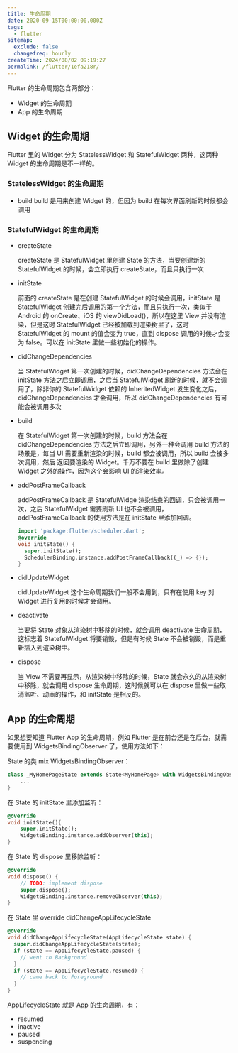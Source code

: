 ```yaml
---
title: 生命周期
date: 2020-09-15T00:00:00.000Z
tags:
  - flutter
sitemap:
  exclude: false
  changefreq: hourly
createTime: 2024/08/02 09:19:27
permalink: /flutter/1efa218r/
---
```


Flutter 的生命周期包含两部分：

* Widget 的生命周期
* App 的生命周期

## Widget 的生命周期

Flutter 里的 Widget 分为 StatelessWidget 和 StatefulWidget 两种，这两种 Widget 的生命周期是不一样的。

### StatelessWidget 的生命周期

* build 
    build 是用来创建 Widget 的，但因为 build 在每次界面刷新的时候都会调用

### StatefulWidget 的生命周期

* createState
    
    createState 是 StatefulWidget 里创建 State 的方法，当要创建新的 StatefulWidget 的时候，会立即执行 createState，而且只执行一次
* initState
    
    前面的 createState 是在创建 StatefulWidget 的时候会调用，initState 是 StatefulWidget 创建完后调用的第一个方法，而且只执行一次，类似于 Android 的 onCreate、iOS 的 viewDidLoad()，所以在这里 View 并没有渲染，但是这时 StatefulWidget 已经被加载到渲染树里了，这时 StatefulWidget 的 mount 的值会变为 true，直到 dispose 调用的时候才会变为 false。可以在 initState 里做一些初始化的操作。

* didChangeDependencies

    当 StatefulWidget 第一次创建的时候，didChangeDependencies 方法会在 initState 方法之后立即调用，之后当 StatefulWidget 刷新的时候，就不会调用了，除非你的 StatefulWidget 依赖的 InheritedWidget 发生变化之后，didChangeDependencies 才会调用，所以 didChangeDependencies 有可能会被调用多次

* build
    
    在 StatefulWidget 第一次创建的时候，build 方法会在 didChangeDependencies 方法之后立即调用，另外一种会调用 build 方法的场景是，每当 UI 需要重新渲染的时候，build 都会被调用，所以 build 会被多次调用，然后 返回要渲染的 Widget。千万不要在 build 里做除了创建 Widget 之外的操作，因为这个会影响 UI 的渲染效率。

* addPostFrameCallback

    addPostFrameCallback 是 StatefulWidge 渲染结束的回调，只会被调用一次，之后 StatefulWidget 需要刷新 UI 也不会被调用，addPostFrameCallback 的使用方法是在 initState 里添加回调。
    
    ```dart
    import 'package:flutter/scheduler.dart';
    @override
    void initState() {
      super.initState();
      SchedulerBinding.instance.addPostFrameCallback((_) => {});
    }
    ```

* didUpdateWidget

    didUpdateWidget 这个生命周期我们一般不会用到，只有在使用 key 对 Widget 进行复用的时候才会调用。
    
    
* deactivate

    当要将 State 对象从渲染树中移除的时候，就会调用 deactivate 生命周期，这标志着 StatefulWidget 将要销毁，但是有时候 State 不会被销毁，而是重新插入到渲染树中。
    
* dispose

    当 View 不需要再显示，从渲染树中移除的时候，State 就会永久的从渲染树中移除，就会调用 dispose 生命周期，这时候就可以在 dispose 里做一些取消监听、动画的操作，和 initState 是相反的。

## App 的生命周期

如果想要知道 Flutter App 的生命周期，例如 Flutter 是在前台还是在后台，就需要使用到 WidgetsBindingObserver 了，使用方法如下：

State 的类 mix WidgetsBindingObserver：

```dart
class _MyHomePageState extends State<MyHomePage> with WidgetsBindingObserver {
    ...
}
```

在 State 的 initState 里添加监听：

```dart
@override
void initState(){
    super.initState();
    WidgetsBinding.instance.addObserver(this);
}
```

在 State 的 dispose 里移除监听：

```dart
@override
void dispose() {
    // TODO: implement dispose
    super.dispose();
    WidgetsBinding.instance.removeObserver(this);
}
```

在 State 里 override didChangeAppLifecycleState

```dart
@override
void didChangeAppLifecycleState(AppLifecycleState state) {
  super.didChangeAppLifecycleState(state);
  if (state == AppLifecycleState.paused) {
    // went to Background
  }
  if (state == AppLifecycleState.resumed) {
    // came back to Foreground
  }
}
```

AppLifecycleState 就是 App 的生命周期，有：

* resumed
* inactive
* paused
* suspending
